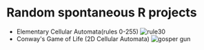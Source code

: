 # Random spontaneous R projects

- Elementary Cellular Automata(rules 0-255)
    ![rule30](/Cellular_automata_files/rule30_gif/rule30.gif)
- Conway's Game of Life (2D Cellular Automata)
    ![gosper gun](/Game_of_Life_files/gun/gosper/gosper.gif)
